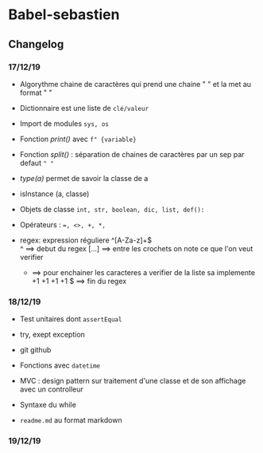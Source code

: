 # Babel-sebastien

## Changelog

### 17/12/19

- Algorythme chaine de caractères qui prend une chaine " <fullname> " et la met au format " <firstname> <middle> <lastname> "

- Dictionnaire est une liste de `clé/valeur`

- Import de modules `sys, os`

- Fonction _print()_ avec `f" {variable}`

- Fonction _split()_ : séparation de chaines de caractères par un sep par defaut `" "`

- _type(a)_ permet de savoir la classe de a

- isInstance (a, classe)

- Objets de classe `int, str, boolean, dic, list, def():`

- Opérateurs : `=, <>, +, *,`

- regex: expression réguliere ^[A-Za-z]+\$  
  ^ ==> debut du regex
  [...] ==> entre les crochets on note ce que l'on veut verifier
  - ==> pour enchainer les caracteres a verifier de la liste sa implemente +1 +1 +1 +1
    \$ ==> fin du regex

### 18/12/19

- Test unitaires dont `assertEqual`

- try, exept exception

- git github

- Fonctions avec `datetime`

- MVC : design pattern sur traitement d'une classe et de son affichage avec un controlleur

- Syntaxe du while

- `readme.md` au format markdown

### 19/12/19
